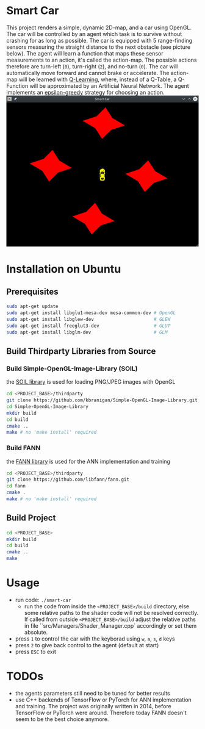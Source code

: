 # Smart Car
This project renders a simple, dynamic 2D-map, and a car using OpenGL. The car will be controlled by an agent which task is to survive without crashing for as long as possible. The car is equipped with 5 range-finding sensors measuring the straight distance to the next obstacle (see picture below). The agent will learn a function that maps these sensor measurements to an action, it's called the action-map. The possible actions therefore are turn-left (`0`), turn-right (`2`), and no-turn (`0`). The car will automatically move forward and cannot brake or accelerate. The action-map will be learned with [Q-Learning](https://en.wikipedia.org/wiki/Q-learning), where, instead of a Q-Table, a Q-Function will be approximated by an Artificial Neural Network. The agent implements an [epsilon-greedy](https://en.wikipedia.org/wiki/Multi-armed_bandit#Approximate_solutions) strategy for choosing an action. 
![car-agent with visualized range-sensors](data/teaser.png)

# Installation on Ubuntu
## Prerequisites
```bash
sudo apt-get update
sudo apt-get install libglu1-mesa-dev mesa-common-dev # OpenGL
sudo apt-get install libglew-dev                      # GLEW
sudo apt-get install freeglut3-dev                    # GLUT
sudo apt-get install libglm-dev                       # GLM
```

## Build Thirdparty Libraries from Source
### Build Simple-OpenGL-Image-Library (SOIL)
the [SOIL library](https://github.com/kbranigan/Simple-OpenGL-Image-Library) is used for loading PNG/JPEG images with OpenGL
```bash
cd <PROJECT_BASE>/thirdparty
git clone https://github.com/kbranigan/Simple-OpenGL-Image-Library.git
cd Simple-OpenGL-Image-Library
mkdir build
cd build
cmake ..
make # no 'make install' required
```

### Build FANN
the [FANN library](https://github.com/libfann/fann) is used for the ANN implementation and training
```bash
cd <PROJECT_BASE>/thirdparty
git clone https://github.com/libfann/fann.git
cd fann
cmake .
make # no 'make install' required
```

## Build Project
```bash
cd <PROJECT_BASE>
mkdir build
cd build
cmake ..
make
```

# Usage
* run code: `./smart-car`
  * run the code from inside the `<PROJECT_BASE>/build` directory, else some relative paths to the shader code will not be resolved correctly. If called from outside `<PROJECT_BASE>/build` adjust the relative paths in file ``src/Managers/Shader_Manager.cpp` accordingly or set them absolute.
* press `1` to control the car with the keyborad using `w`, `a`, `s`, `d` keys
* press `2` to give back control to the agent (default at start)
* press `ESC` to exit

# TODOs
* the agents parameters still need to be tuned for better results
* use C++ backends of TensorFlow or PyTorch for ANN implementation and training. The project was originally written in 2014, before TensorFlow or PyTorch were around. Therefore today FANN doesn't seem to be the best choice anymore.
